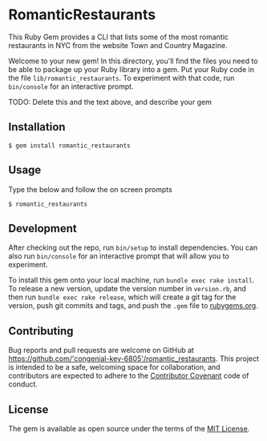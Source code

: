 # RomanticRestaurants

This Ruby Gem provides a CLI that lists some of the most romantic restaurants in NYC from the website Town and Country Magazine.

Welcome to your new gem! In this directory, you'll find the files you need to be able to package up your Ruby library into a gem. Put your Ruby code in the file `lib/romantic_restaurants`. To experiment with that code, run `bin/console` for an interactive prompt.

TODO: Delete this and the text above, and describe your gem

## Installation

    $ gem install romantic_restaurants

## Usage

Type the below and follow the on screen prompts

    $ romantic_restaurants

## Development

After checking out the repo, run `bin/setup` to install dependencies. You can also run `bin/console` for an interactive prompt that will allow you to experiment.

To install this gem onto your local machine, run `bundle exec rake install`. To release a new version, update the version number in `version.rb`, and then run `bundle exec rake release`, which will create a git tag for the version, push git commits and tags, and push the `.gem` file to [rubygems.org](https://rubygems.org).

## Contributing

Bug reports and pull requests are welcome on GitHub at https://github.com/'congenial-key-6805'/romantic_restaurants. This project is intended to be a safe, welcoming space for collaboration, and contributors are expected to adhere to the [Contributor Covenant](http://contributor-covenant.org) code of conduct.

## License

The gem is available as open source under the terms of the [MIT License](https://opensource.org/licenses/MIT).